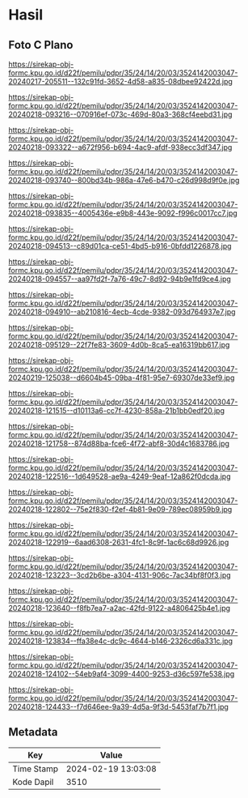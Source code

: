 # Hasil

## Foto C Plano

https://sirekap-obj-formc.kpu.go.id/d22f/pemilu/pdpr/35/24/14/20/03/3524142003047-20240217-205511--132c91fd-3652-4d58-a835-08dbee92422d.jpg

https://sirekap-obj-formc.kpu.go.id/d22f/pemilu/pdpr/35/24/14/20/03/3524142003047-20240218-093216--070916ef-073c-469d-80a3-368cf4eebd31.jpg

https://sirekap-obj-formc.kpu.go.id/d22f/pemilu/pdpr/35/24/14/20/03/3524142003047-20240218-093322--a672f956-b694-4ac9-afdf-938ecc3df347.jpg

https://sirekap-obj-formc.kpu.go.id/d22f/pemilu/pdpr/35/24/14/20/03/3524142003047-20240218-093740--800bd34b-986a-47e6-b470-c26d998d9f0e.jpg

https://sirekap-obj-formc.kpu.go.id/d22f/pemilu/pdpr/35/24/14/20/03/3524142003047-20240218-093835--4005436e-e9b8-443e-9092-f996c0017cc7.jpg

https://sirekap-obj-formc.kpu.go.id/d22f/pemilu/pdpr/35/24/14/20/03/3524142003047-20240218-094513--c89d01ca-ce51-4bd5-b916-0bfdd1226878.jpg

https://sirekap-obj-formc.kpu.go.id/d22f/pemilu/pdpr/35/24/14/20/03/3524142003047-20240218-094557--aa97fd2f-7a76-49c7-8d92-94b9e1fd9ce4.jpg

https://sirekap-obj-formc.kpu.go.id/d22f/pemilu/pdpr/35/24/14/20/03/3524142003047-20240218-094910--ab210816-4ecb-4cde-9382-093d764937e7.jpg

https://sirekap-obj-formc.kpu.go.id/d22f/pemilu/pdpr/35/24/14/20/03/3524142003047-20240218-095129--22f7fe83-3609-4d0b-8ca5-ea16319bb617.jpg

https://sirekap-obj-formc.kpu.go.id/d22f/pemilu/pdpr/35/24/14/20/03/3524142003047-20240219-125038--d6604b45-09ba-4f81-95e7-69307de33ef9.jpg

https://sirekap-obj-formc.kpu.go.id/d22f/pemilu/pdpr/35/24/14/20/03/3524142003047-20240218-121515--d10113a6-cc7f-4230-858a-21b1bb0edf20.jpg

https://sirekap-obj-formc.kpu.go.id/d22f/pemilu/pdpr/35/24/14/20/03/3524142003047-20240218-121758--874d88ba-fce6-4f72-abf8-30d4c1683786.jpg

https://sirekap-obj-formc.kpu.go.id/d22f/pemilu/pdpr/35/24/14/20/03/3524142003047-20240218-122516--1d649528-ae9a-4249-9eaf-12a862f0dcda.jpg

https://sirekap-obj-formc.kpu.go.id/d22f/pemilu/pdpr/35/24/14/20/03/3524142003047-20240218-122802--75e2f830-f2ef-4b81-9e09-789ec08959b9.jpg

https://sirekap-obj-formc.kpu.go.id/d22f/pemilu/pdpr/35/24/14/20/03/3524142003047-20240218-122919--6aad6308-2631-4fc1-8c9f-1ac6c68d9926.jpg

https://sirekap-obj-formc.kpu.go.id/d22f/pemilu/pdpr/35/24/14/20/03/3524142003047-20240218-123223--3cd2b6be-a304-4131-906c-7ac34bf8f0f3.jpg

https://sirekap-obj-formc.kpu.go.id/d22f/pemilu/pdpr/35/24/14/20/03/3524142003047-20240218-123640--f8fb7ea7-a2ac-42fd-9122-a4806425b4e1.jpg

https://sirekap-obj-formc.kpu.go.id/d22f/pemilu/pdpr/35/24/14/20/03/3524142003047-20240218-123834--ffa38e4c-dc9c-4644-b146-2326cd6a331c.jpg

https://sirekap-obj-formc.kpu.go.id/d22f/pemilu/pdpr/35/24/14/20/03/3524142003047-20240218-124102--54eb9af4-3099-4400-9253-d36c597fe538.jpg

https://sirekap-obj-formc.kpu.go.id/d22f/pemilu/pdpr/35/24/14/20/03/3524142003047-20240218-124433--f7d646ee-9a39-4d5a-9f3d-5453faf7b7f1.jpg


## Metadata

| Key        | Value               |
| ---------- | ------------------- |
| Time Stamp | 2024-02-19 13:03:08 |
| Kode Dapil | 3510                |



